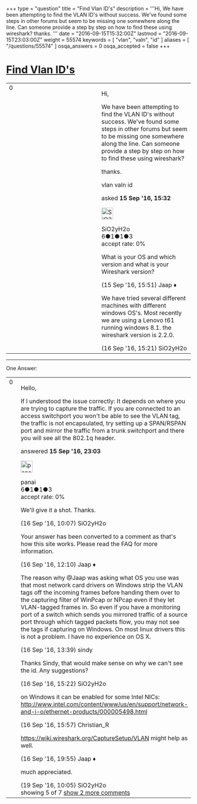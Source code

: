 +++
type = "question"
title = "Find Vlan ID&#x27;s"
description = '''Hi,  We have been attempting to find the VLAN ID&#x27;s without success. We&#x27;ve found some steps in other forums but seem to be missing one somewhere along the line. Can someone provide a step by step on how to find these using wireshark?  thanks. '''
date = "2016-09-15T15:32:00Z"
lastmod = "2016-09-15T23:03:00Z"
weight = 55574
keywords = [ "vlan", "valn", "id" ]
aliases = [ "/questions/55574" ]
osqa_answers = 0
osqa_accepted = false
+++

<div class="headNormal">

# [Find Vlan ID's](/questions/55574/find-vlan-ids)

</div>

<div id="main-body">

<div id="askform">

<table id="question-table" style="width:100%;"><colgroup><col style="width: 50%" /><col style="width: 50%" /></colgroup><tbody><tr class="odd"><td style="width: 30px; vertical-align: top"><div class="vote-buttons"><div id="post-55574-score" class="post-score" title="current number of votes">0</div><div id="favorite-count" class="favorite-count"></div></div></td><td><div id="item-right"><div class="question-body"><p>Hi,</p><p>We have been attempting to find the VLAN ID's without success. We've found some steps in other forums but seem to be missing one somewhere along the line. Can someone provide a step by step on how to find these using wireshark?<br />
</p><p>thanks.</p></div><div id="question-tags" class="tags-container tags">vlan valn id</div><div id="question-controls" class="post-controls"></div><div class="post-update-info-container"><div class="post-update-info post-update-info-user"><p>asked <strong>15 Sep '16, 15:32</strong></p><img src="https://secure.gravatar.com/avatar/a8b1db1997265f0598bdc37ec3ffabd6?s=32&amp;d=identicon&amp;r=g" class="gravatar" width="32" height="32" alt="SiO2yH2o&#39;s gravatar image" /><p>SiO2yH2o<br />
<span class="score" title="6 reputation points">6</span><span title="1 badges"><span class="badge1">●</span><span class="badgecount">1</span></span><span title="1 badges"><span class="silver">●</span><span class="badgecount">1</span></span><span title="3 badges"><span class="bronze">●</span><span class="badgecount">3</span></span><br />
<span class="accept_rate" title="Rate of the user&#39;s accepted answers">accept rate:</span> <span title="SiO2yH2o has no accepted answers">0%</span> </br></p></div></div><div id="comments-container-55574" class="comments-container"><span id="55575"></span><div id="comment-55575" class="comment"><div id="post-55575-score" class="comment-score"></div><div class="comment-text"><p>What is your OS and which version and what is your Wireshark version?</p></div><div id="comment-55575-info" class="comment-info"><span class="comment-age">(15 Sep '16, 15:51)</span> Jaap ♦</div></div><span id="55609"></span><div id="comment-55609" class="comment"><div id="post-55609-score" class="comment-score"></div><div class="comment-text"><p>We have tried several different machines with different windows OS's. Most recently we are using a Lenovo t61 running windows 8.1. the wireshark version is 2.2.0.</p></div><div id="comment-55609-info" class="comment-info"><span class="comment-age">(16 Sep '16, 15:21)</span> SiO2yH2o</div></div></div><div id="comment-tools-55574" class="comment-tools"></div><div class="clear"></div><div id="comment-55574-form-container" class="comment-form-container"></div><div class="clear"></div></div></td></tr></tbody></table>

------------------------------------------------------------------------

<div class="tabBar">

<span id="sort-top"></span>

<div class="headQuestions">

One Answer:

</div>

</div>

<span id="55581"></span>

<div id="answer-container-55581" class="answer">

<table style="width:100%;"><colgroup><col style="width: 50%" /><col style="width: 50%" /></colgroup><tbody><tr class="odd"><td style="width: 30px; vertical-align: top"><div class="vote-buttons"><div id="post-55581-score" class="post-score" title="current number of votes">0</div></div></td><td><div class="item-right"><div class="answer-body"><p>Hello,</p><p>If I understood the issue correctly: It depends on where you are trying to capture the traffic. If you are connected to an access switchport you won't be able to see the VLAN tag, the traffic is not encapsulated, try setting up a SPAN/RSPAN port and mirror the traffic from a trunk switchport and there you will see all the 802.1q header.</p></div><div class="answer-controls post-controls"></div><div class="post-update-info-container"><div class="post-update-info post-update-info-user"><p>answered <strong>15 Sep '16, 23:03</strong></p><img src="https://secure.gravatar.com/avatar/736170f27313125d7a9c6d3f7f9e9cda?s=32&amp;d=identicon&amp;r=g" class="gravatar" width="32" height="32" alt="panai&#39;s gravatar image" /><p>panai<br />
<span class="score" title="6 reputation points">6</span><span title="1 badges"><span class="badge1">●</span><span class="badgecount">1</span></span><span title="1 badges"><span class="silver">●</span><span class="badgecount">1</span></span><span title="3 badges"><span class="bronze">●</span><span class="badgecount">3</span></span><br />
<span class="accept_rate" title="Rate of the user&#39;s accepted answers">accept rate:</span> <span title="panai has no accepted answers">0%</span></p></div></div><div id="comments-container-55581" class="comments-container"><span id="55599"></span><div id="comment-55599" class="comment"><div id="post-55599-score" class="comment-score"></div><div class="comment-text"><p>We'll give it a shot. Thanks.</p></div><div id="comment-55599-info" class="comment-info"><span class="comment-age">(16 Sep '16, 10:07)</span> SiO2yH2o</div></div><span id="55602"></span><div id="comment-55602" class="comment"><div id="post-55602-score" class="comment-score"></div><div class="comment-text"><p>Your answer has been converted to a comment as that's how this site works. Please read the FAQ for more information.</p></div><div id="comment-55602-info" class="comment-info"><span class="comment-age">(16 Sep '16, 12:10)</span> Jaap ♦</div></div><span id="55608"></span><div id="comment-55608" class="comment"><div id="post-55608-score" class="comment-score"></div><div class="comment-text"><p>The reason why @Jaap was asking what OS you use was that most network card drivers on Windows strip the VLAN tags off the incoming frames before handing them over to the capturing filter of WinPcap or NPcap even if they let VLAN-tagged frames in. So even if you have a monitoring port of a switch which sends you mirrored traffic of a source port through which tagged packets flow, you may not see the tags if capturing on Windows. On most linux drivers this is not a problem. I have no experience on OS X.</p></div><div id="comment-55608-info" class="comment-info"><span class="comment-age">(16 Sep '16, 13:39)</span> sindy</div></div><span id="55610"></span><div id="comment-55610" class="comment"><div id="post-55610-score" class="comment-score"></div><div class="comment-text"><p>Thanks Sindy, that would make sense on why we can't see the id. Any suggestions?</p></div><div id="comment-55610-info" class="comment-info"><span class="comment-age">(16 Sep '16, 15:22)</span> SiO2yH2o</div></div><span id="55611"></span><div id="comment-55611" class="comment"><div id="post-55611-score" class="comment-score"></div><div class="comment-text"><p>on Windows it can be enabled for some Intel NICs: <a href="http://www.intel.com/content/www/us/en/support/network-and-i-o/ethernet-products/000005498.html">http://www.intel.com/content/www/us/en/support/network-and-i-o/ethernet-products/000005498.html</a></p></div><div id="comment-55611-info" class="comment-info"><span class="comment-age">(16 Sep '16, 15:57)</span> Christian_R</div></div><span id="55613"></span><div id="comment-55613" class="comment not_top_scorer"><div id="post-55613-score" class="comment-score"></div><div class="comment-text"><p><a href="https://wiki.wireshark.org/CaptureSetup/VLAN">https://wiki.wireshark.org/CaptureSetup/VLAN</a> might help as well.</p></div><div id="comment-55613-info" class="comment-info"><span class="comment-age">(16 Sep '16, 19:55)</span> Jaap ♦</div></div><span id="55667"></span><div id="comment-55667" class="comment not_top_scorer"><div id="post-55667-score" class="comment-score"></div><div class="comment-text"><p>much appreciated.</p></div><div id="comment-55667-info" class="comment-info"><span class="comment-age">(19 Sep '16, 10:05)</span> SiO2yH2o</div></div></div><div id="comment-tools-55581" class="comment-tools"><span class="comments-showing"> showing 5 of 7 </span> <a href="#" class="show-all-comments-link">show 2 more comments</a></div><div class="clear"></div><div id="comment-55581-form-container" class="comment-form-container"></div><div class="clear"></div></div></td></tr></tbody></table>

</div>

<div class="paginator-container-left">

</div>

</div>

</div>


